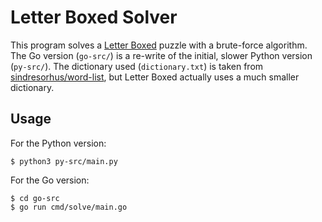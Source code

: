 # Letter Boxed Solver

This program solves a [Letter Boxed](https://www.nytimes.com/puzzles/letter-boxed) puzzle with a brute-force algorithm. The Go version (`go-src/`) is a re-write of the initial, slower Python version (`py-src/`). The dictionary used (`dictionary.txt`) is taken from [sindresorhus/word-list](https://github.com/sindresorhus/word-list), but Letter Boxed actually uses a much smaller dictionary.

## Usage

For the Python version:

```
$ python3 py-src/main.py
```

For the Go version:

```
$ cd go-src
$ go run cmd/solve/main.go
```


